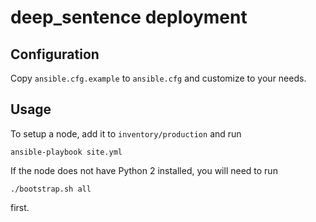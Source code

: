 # deep_sentence deployment

## Configuration

Copy `ansible.cfg.example` to `ansible.cfg` and customize to your needs.

## Usage

To setup a node, add it to `inventory/production` and run

```
ansible-playbook site.yml
```

If the node does not have Python 2 installed, you will need to run

```
./bootstrap.sh all
```

first.
